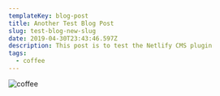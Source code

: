 ```yaml
---
templateKey: blog-post
title: Another Test Blog Post
slug: test-blog-new-slug
date: 2019-04-30T23:43:46.597Z
description: This post is to test the Netlify CMS plugin
tags:
  - coffee
---
```

![coffee](/img/products-grid2.jpg "coffee image")
